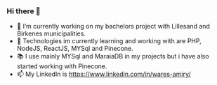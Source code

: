 ### Hi there 👋

- 🔭 I’m currently working on my bachelors project with Lillesand and Birkenes municipalities.
- 🌱 Technologies im currently learning and working with are PHP, NodeJS, ReactJS, MYSql and Pinecone.
- 📚 I use mainly MYSql and MaraiaDB in my projects but i have also started working with Pinecone.
- 📫 My LinkedIn is https://www.linkedin.com/in/wares-amiry/

